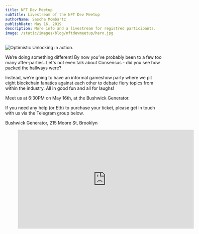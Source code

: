 ```yaml
---
title: NFT Dev Meetup
subTitle: Livestream of the NFT Dev Meetup
authorName: Sascha Mombartz
publishDate: May 16, 2019
description: More info and a livestream for registred participants.
image: /static/images/blog/nftdevmeetup/hero.jpg
---
```

![Optimistic Unlocking in action.](/static/images/blog/nftdevmeetup/hero.jpg)

We’re doing something different! By now you’ve probably been to a few too many after-parties. Let's not even talk about Consensus - did you see how packed the hallways were?

Instead, we’re going to have an informal gameshow party where we pit eight blockchain fanatics against each other to debate fiery topics from within the industry. All in good fun and all for laughs!

Meet us at 6:30PM on May 16th, at the Bushwick Generator.

If you need any help (or Eth) to purchase your ticket, please get in touch with us via the Telegram group below.

Bushwick Generator, 215 Moore St, Brooklyn

<figure class="video_container">
<iframe width="560" height="315" src="https://www.youtube.com/embed/Qq4bBs-zPZw" frameborder="0" allow="accelerometer; autoplay; encrypted-media; gyroscope; picture-in-picture" allowfullscreen></iframe>
</figure>
